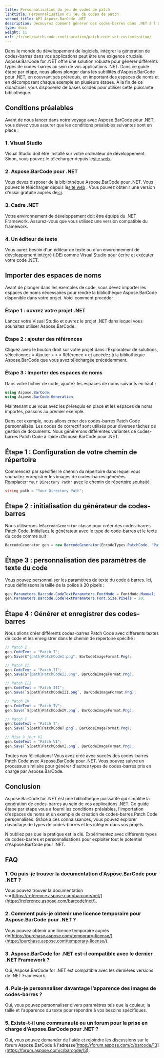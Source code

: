```yaml
---
title: Personnalisation du jeu de codes de patch
linktitle: Personnalisation du jeu de codes de patch
second_title: API Aspose.BarCode .NET
description: Découvrez comment générer des codes-barres dans .NET à l'aide d'Aspose.BarCode. Personnalisez et intégrez les codes-barres dans vos applications sans effort.
type: docs
weight: 11
url: /fr/net/patch-code-configuration/patch-code-set-customization/
---
```


Dans le monde du développement de logiciels, intégrer la génération de codes-barres dans vos applications peut être une exigence cruciale. Aspose.BarCode for .NET offre une solution robuste pour générer différents types de codes-barres au sein de vos applications .NET. Dans ce guide étape par étape, nous allons plonger dans les subtilités d'Aspose.BarCode pour .NET, en couvrant ses prérequis, en important des espaces de noms et en décomposant chaque exemple en plusieurs étapes. À la fin de ce didacticiel, vous disposerez de bases solides pour utiliser cette puissante bibliothèque.

## Conditions préalables

Avant de nous lancer dans notre voyage avec Aspose.BarCode pour .NET, vous devez vous assurer que les conditions préalables suivantes sont en place :

### 1. Visual Studio
 Visual Studio doit être installé sur votre ordinateur de développement. Sinon, vous pouvez le télécharger depuis le[site web](https://visualstudio.microsoft.com/).

### 2. Aspose.BarCode pour .NET
 Vous devez disposer de la bibliothèque Aspose.BarCode pour .NET. Vous pouvez le télécharger depuis le[site web](https://releases.aspose.com/barcode/net/) . Vous pouvez obtenir une version d'essai gratuite auprès de[ici](https://releases.aspose.com/).

### 3. Cadre .NET
Votre environnement de développement doit être équipé du .NET Framework. Assurez-vous que vous utilisez une version compatible du framework.

### 4. Un éditeur de texte
Vous aurez besoin d'un éditeur de texte ou d'un environnement de développement intégré (IDE) comme Visual Studio pour écrire et exécuter votre code .NET.

## Importer des espaces de noms

Avant de plonger dans les exemples de code, vous devez importer les espaces de noms nécessaires pour rendre la bibliothèque Aspose.BarCode disponible dans votre projet. Voici comment procéder :

### Étape 1 : ouvrez votre projet .NET
Lancez votre Visual Studio et ouvrez le projet .NET dans lequel vous souhaitez utiliser Aspose.BarCode.

### Étape 2 : ajouter des références
Cliquez avec le bouton droit sur votre projet dans l'Explorateur de solutions, sélectionnez « Ajouter » > « Référence » et accédez à la bibliothèque Aspose.BarCode que vous avez téléchargée précédemment.

### Étape 3 : Importer des espaces de noms
Dans votre fichier de code, ajoutez les espaces de noms suivants en haut :

```csharp
using Aspose.BarCode;
using Aspose.BarCode.Generation;
```

Maintenant que vous avez les prérequis en place et les espaces de noms importés, passons au premier exemple.

Dans cet exemple, nous allons créer des codes-barres Patch Code personnalisés. Les codes de correctif sont utilisés pour diverses tâches de gestion de documents. Nous générerons différentes variantes de codes-barres Patch Code à l’aide d’Aspose.BarCode pour .NET.

## Étape 1 : Configuration de votre chemin de répertoire

 Commencez par spécifier le chemin du répertoire dans lequel vous souhaitez enregistrer les images de codes-barres générées. Remplacer`"Your Directory Path"` avec le chemin de répertoire souhaité.

```csharp
string path = "Your Directory Path";
```

## Étape 2 : initialisation du générateur de codes-barres

 Nous utiliserons le`BarcodeGenerator` classe pour créer des codes-barres Patch Code. Initialisez le générateur avec le type de code-barres et le texte du code comme suit :

```csharp
BarcodeGenerator gen = new BarcodeGenerator(EncodeTypes.PatchCode, "Patch I");
```

## Étape 3 : personnalisation des paramètres de texte du code

Vous pouvez personnaliser les paramètres de texte du code à barres. Ici, nous définissons la taille de la police à 20 pixels :

```csharp
gen.Parameters.Barcode.CodeTextParameters.FontMode = FontMode.Manual;
gen.Parameters.Barcode.CodeTextParameters.Font.Size.Pixels = 20;
```

## Étape 4 : Générer et enregistrer des codes-barres

Nous allons créer différents codes-barres Patch Code avec différents textes de code et les enregistrer dans le chemin de répertoire spécifié :

```csharp
// Patch I
gen.CodeText = "Patch I";
gen.Save($"{path}PatchCodeI.png", BarCodeImageFormat.Png);

// Patch II
gen.CodeText = "Patch II";
gen.Save($"{path}PatchCodeII.png", BarCodeImageFormat.Png);

// Patch III
gen.CodeText = "Patch III";
gen.Save(`${path}PatchCodeIII.png`, BarCodeImageFormat.Png);

// Patch IV
gen.CodeText = "Patch IV";
gen.Save(`${path}PatchCodeIV.png`, BarCodeImageFormat.Png);

// Patch T
gen.CodeText = "Patch T";
gen.Save(`${path}PatchCodeT.png`, BarCodeImageFormat.Png);

// Mise à jour VI
gen.CodeText = "Patch VI";
gen.Save(`${path}PatchCodeVI.png`, BarCodeImageFormat.Png);
```

Toutes nos félicitations! Vous avez créé avec succès des codes-barres Patch Code avec Aspose.BarCode pour .NET. Vous pouvez suivre un processus similaire pour générer d'autres types de codes-barres pris en charge par Aspose.BarCode.

## Conclusion

Aspose.BarCode for .NET est une bibliothèque puissante qui simplifie la génération de codes-barres au sein de vos applications .NET. Ce guide étape par étape vous a fourni les conditions préalables, l'importation d'espaces de noms et un exemple de création de codes-barres Patch Code personnalisés. Grâce à ces connaissances, vous pouvez explorer davantage de types de codes-barres et les intégrer dans vos projets.

N'oubliez pas que la pratique est la clé. Expérimentez avec différents types de codes-barres et personnalisations pour exploiter tout le potentiel d'Aspose.BarCode pour .NET.

## FAQ

### 1. Où puis-je trouver la documentation d'Aspose.BarCode pour .NET ?
 Vous pouvez trouver la documentation sur[https://reference.aspose.com/barcode/net/](https://reference.aspose.com/barcode/net/).

### 2. Comment puis-je obtenir une licence temporaire pour Aspose.BarCode pour .NET ?
 Vous pouvez obtenir une licence temporaire auprès de[https://purchase.aspose.com/temporary-license/](https://purchase.aspose.com/temporary-license/).

### 3. Aspose.BarCode for .NET est-il compatible avec le dernier .NET Framework ?
Oui, Aspose.BarCode for .NET est compatible avec les dernières versions de .NET Framework.

### 4. Puis-je personnaliser davantage l’apparence des images de codes-barres ?
Oui, vous pouvez personnaliser divers paramètres tels que la couleur, la taille et l'apparence du texte pour répondre à vos besoins spécifiques.

### 5. Existe-t-il une communauté ou un forum pour la prise en charge d'Aspose.BarCode pour .NET ?
 Oui, vous pouvez demander de l'aide et rejoindre les discussions sur le forum Aspose.BarCode à l'adresse[https://forum.aspose.com/c/barcode/13](https://forum.aspose.com/c/barcode/13).
